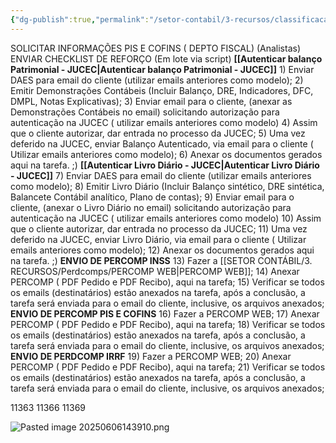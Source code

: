 ```yaml
---
{"dg-publish":true,"permalink":"/setor-contabil/3-recursos/classificacao-das-tarefas/tarefas-adicionais/","dgPassFrontmatter":true,"created":"2025-06-05T23:47:51.073-03:00","updated":"2025-07-02T10:28:52.071-03:00"}
---
```




SOLICITAR INFORMAÇÕES PIS E COFINS ( DEPTO FISCAL) (Analistas)
ENVIAR CHECKLIST DE REFORÇO (Em lote via script)
**[[Autenticar balanço Patrimonial - JUCEC\|Autenticar balanço Patrimonial - JUCEC]]**
    1) Enviar DAES para email do cliente (utilizar emails anteriores como modelo);
    2) Emitir Demonstrações Contábeis (Incluir Balanço, DRE, Indicadores, DFC, DMPL, Notas Explicativas);
    3) Enviar email para o cliente, (anexar as Demonstrações Contábeis no email) solicitando autorização para autenticação na JUCEC ( utilizar emails anteriores como modelo)
    4) Assim que o cliente autorizar, dar entrada no processo da JUCEC;
    5) Uma vez deferido na JUCEC, enviar  Balanço Autenticado, via email para o cliente ( Utilizar emails anteriores como modelo);
    6) Anexar os documentos gerados aqui na tarefa. ;)
**[[Autenticar Livro Diário - JUCEC\|Autenticar Livro Diário - JUCEC]]**
    7) Enviar DAES para email do cliente (utilizar emails anteriores como modelo);
    8) Emitir Livro Diário (Incluir Balanço sintético, DRE sintética, Balancete Contábil analítico, Plano de contas);
    9) Enviar email para o cliente, (anexar o Livro Diário no email) solicitando autorização para autenticação na JUCEC ( utilizar emails anteriores como modelo)
    10) Assim que o cliente autorizar, dar entrada no processo da JUCEC;
    11) Uma vez deferido na JUCEC, enviar Livro Diário, via email para o cliente ( Utilizar emails anteriores como modelo);
    12) Anexar os documentos gerados aqui na tarefa. ;)
**ENVIO DE PERCOMP INSS**
    13) Fazer a [[SETOR CONTÁBIL/3. RECURSOS/Perdcomps/PERCOMP WEB\|PERCOMP WEB]];
    14) Anexar PERCOMP ( PDF Pedido e PDF Recibo), aqui na tarefa;
    15) Verificar se todos os emails (destinatários)  estão anexados na tarefa, após a conclusão, a tarefa será enviada para o email do cliente, inclusive, os arquivos anexados;
**ENVIO DE PERCOMP PIS E COFINS**
    16) Fazer a PERCOMP WEB;
    17) Anexar PERCOMP ( PDF Pedido e PDF Recibo), aqui na tarefa;
    18) Verificar se todos os emails (destinatários)  estão anexados na tarefa, após a conclusão, a tarefa será enviada para o email do cliente, inclusive, os arquivos anexados;
**ENVIO DE PERDCOMP IRRF**
    19) Fazer a PERCOMP WEB;
    20) Anexar PERCOMP ( PDF Pedido e PDF Recibo), aqui na tarefa;
    21) Verificar se todos os emails (destinatários)  estão anexados na tarefa, após a conclusão, a tarefa será enviada para o email do cliente, inclusive, os arquivos anexados;




11363
11366
11369

![Pasted image 20250606143910.png](/img/user/SETOR%20CONT%C3%81BIL/4.%20ARQUIVOS/Pasted%20image%2020250606143910.png)